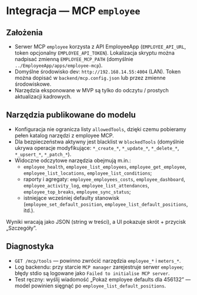 # Integracja — MCP `employee`

## Założenia
- Serwer MCP `employee` korzysta z API EmployeeApp (`EMPLOYEE_API_URL`, token opcjonalny `EMPLOYEE_API_TOKEN`). Lokalizacja skryptu można nadpisać zmienną `EMPLOYEE_MCP_PATH` (domyślnie `../EmployeeApp/apps/employee-mcp`).
- Domyślne środowisko dev: `http://192.168.14.55:4004` (LAN). Token można dopisać w `backend/mcp.config.json` lub przez zmienne środowiskowe.
- Narzędzia eksponowane w MVP są tylko do odczytu / prostych aktualizacji kadrowych.

## Narzędzia publikowane do modelu
- Konfiguracja nie ogranicza listy `allowedTools`, dzięki czemu pobieramy pełen katalog narzędzi z employee MCP.
- Dla bezpieczeństwa aktywny jest blacklist w `blockedTools` (domyślnie ukrywa operacje modyfikujące: `*_create_*`, `*_update_*`, `*_delete_*`, `*_upsert_*`, `*_patch_*`).
- Widoczne odczytowe narzędzia obejmują m.in.:
  - `employee_health`, `employee_list_employees`, `employee_get_employee`, `employee_list_locations`, `employee_list_conditions`;
  - raporty i agregaty: `employee_employees_costs`, `employee_dashboard`, `employee_activity_log`, `employee_list_attendances`, `employee_top_breaks`, `employee_sync_status`;
  - istniejące wcześniej defaulty stanowisk (`employee_set_default_position`, `employee_list_default_positions`, itd.).

Wyniki wracają jako JSON (string w treści), a UI pokazuje skrót + przycisk „Szczegóły”.

## Diagnostyka
- `GET /mcp/tools` — powinno zwrócić narzędzia `employee_*` i `meters_*`.
- Log backendu: przy starcie `MCP manager` zarejestruje serwer `employee`; błędy stdio są logowane jako `Failed to initialise MCP server`.
- Test ręczny: wyślij wiadomość „Pokaż employee defaults dla 456132” — model powinien sięgnąć po `employee_list_default_positions`.
